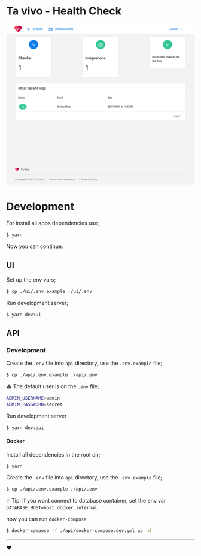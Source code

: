 # Ta vivo - Health Check

![dashbaord](./docs/images/dashboard.png)

# Development

For install all apps dependencies use;

```bash
$ yarn
```

Now you can continue.

## UI

Set up the env vars;

```bash
$ cp ./ui/.env.example ./ui/.env
```

Run development server;

```bash
$ yarn dev:ui
```

## API

### Development

Create the `.env` file into `api` directory, use the `.env.example` file;

```bash
$ cp ./api/.env.example ./api/.env
```

:warning: The default user is on the `.env` file;

```bash
ADMIN_USERNAME=admin
ADMIN_PASSWORD=secret
```

Run development server

```bash
$ yarn dev:api
```

#### Docker

Install all dependencies in the root dir;

```
$ yarn
```

Create the `.env` file into `api` directory, use the `.env.example` file;

```bash
$ cp ./api/.env.example ./api/.env
```

:bulb: Tip: If you want connect to database container, set the env var `DATABASE_HOST=host.docker.internal` 

now you can run `docker-compose`

```bash
$ docker-compose -f ./api/docker-compose.dev.yml up -d
```


---

:heart: